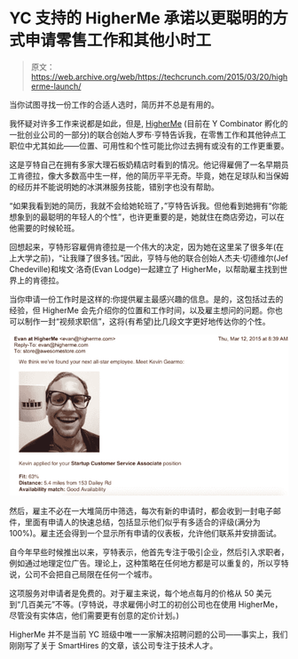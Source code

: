 # YC 支持的 HigherMe 承诺以更聪明的方式申请零售工作和其他小时工 

> 原文：<https://web.archive.org/web/https://techcrunch.com/2015/03/20/higherme-launch/>

当你试图寻找一份工作的合适人选时，简历并不总是有用的。

我怀疑对许多工作来说都是如此，但是, [HigherMe](https://web.archive.org/web/20230216193051/http://www.higherme.com/) (目前在 Y Combinator 孵化的一批创业公司的一部分)的联合创始人罗布·亨特告诉我，在零售工作和其他钟点工职位中尤其如此——位置、可用性和个性可能比你过去拥有或没有的工作更重要。

这是亨特自己在拥有多家大理石板奶精店时看到的情况。他记得雇佣了一名早期员工肯德拉，像大多数高中生一样，他的简历平平无奇。毕竟，她在足球队和当保姆的经历并不能说明她的冰淇淋服务技能，错别字也没有帮助。

“如果我看到她的简历，我就不会给她轮班了，”亨特告诉我。但他看到她拥有“你能想象到的最聪明的年轻人的个性”，也许更重要的是，她就住在商店旁边，可以在他需要的时候轮班。

回想起来，亨特形容雇佣肯德拉是一个伟大的决定，因为她在这里呆了很多年(在上大学之前)，“让我赚了很多钱。”因此，亨特与他的联合创始人杰夫·切德维尔(Jef Chedeville)和埃文·洛奇(Evan Lodge)一起建立了 HigherMe，以帮助雇主找到世界上的肯德拉。

当你申请一份工作时是这样的:你提供雇主最感兴趣的信息。是的，这包括过去的经验，但 HigherMe 会先介绍你的位置和工作时间，以及雇主想问的问题。你也可以制作一封“视频求职信”，这将(有希望)比几段文字更好地传达你的个性。

![higherme email](img/323a58096d44b2af46c1e422f48df451.png)

然后，雇主不必在一大堆简历中筛选，每次有新的申请时，都会收到一封电子邮件，里面有申请人的快速总结，包括显示他们似乎有多适合的评级(满分为 100%)。雇主还会得到一个显示所有申请的仪表板，允许他们联系并安排面试。

自今年早些时候推出以来，亨特表示，他首先专注于吸引企业，然后引入求职者，例如通过地理定位广告。理论上，这种策略在任何地方都是可以重复的，所以亨特说，公司不会把自己局限在任何一个城市。

这项服务对申请者是免费的。对于雇主来说，每个地点每月的价格从 50 美元到“几百美元”不等。(亨特说，寻求雇佣小时工的初创公司也在使用 HigherMe，尽管没有实体店，他们需要更有创意的定价计划。)

HigherMe 并不是当前 YC 班级中唯一一家解决招聘问题的公司——事实上，我们刚刚写了关于 SmartHires 的文章，该公司专注于技术人才。